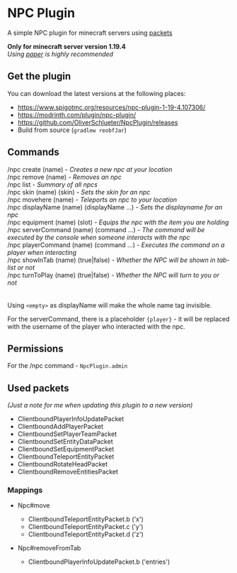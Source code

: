 # NPC Plugin
A simple NPC plugin for minecraft servers using [packets](https://wiki.vg/Protocol)

**Only for minecraft server version 1.19.4**<br>
_Using [paper](https://papermc.io/downloads) is highly recommended_

## Get the plugin
You can download the latest versions at the following places:

- https://www.spigotmc.org/resources/npc-plugin-1-19-4.107306/
- https://modrinth.com/plugin/npc-plugin/
- https://github.com/OliverSchlueter/NpcPlugin/releases
- Build from source (``gradlew reobfJar``)

## Commands
/npc create (name) - _Creates a new npc at your location_<br>
/npc remove (name) - _Removes an npc_<br>
/npc list - _Summary of all npcs_<br>
/npc skin (name) (skin) - _Sets the skin for an npc_<br>
/npc movehere (name) - _Teleports an npc to your location_<br>
/npc displayName (name) (displayName ...) - _Sets the displayname for an npc_<br>
/npc equipment (name) (slot) - _Equips the npc with the item you are holding_<br>
/npc serverCommand (name) (command ...) - _The command will be executed by the console when someone interacts with the npc_<br>
/npc playerCommand (name) (command ...) - _Executes the command on a player when interacting_<br>
/npc showInTab (name) (true|false) - _Whether the NPC will be shown in tab-list or not_<br>
/npc turnToPlay (name) (true|false) - _Whether the NPC will turn to you or not_<br>
<br>
<br>
Using `<empty>` as displayName will make the whole name tag invisible.

For the serverCommand, there is a placeholder `{player}` - it will be replaced with the username of the player who interacted with the npc.

## Permissions
For the /npc command - ``NpcPlugin.admin``

## Used packets

_(Just a note for me when updating this plugin to a new version)_

- ClientboundPlayerInfoUpdatePacket
- ClientboundAddPlayerPacket
- ClientboundSetPlayerTeamPacket
- ClientboundSetEntityDataPacket
- ClientboundSetEquipmentPacket
- ClientboundTeleportEntityPacket
- ClientboundRotateHeadPacket
- ClientboundRemoveEntitiesPacket

### Mappings

- Npc#move
  - ClientboundTeleportEntityPacket.b ('x')
  - ClientboundTeleportEntityPacket.c ('y')
  - ClientboundTeleportEntityPacket.d ('z')

- Npc#removeFromTab
  - ClientboundPlayerInfoUpdatePacket.b ('entries')